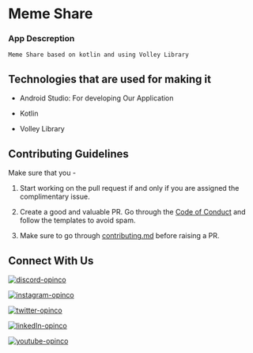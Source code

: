 # Meme Share

### App Descreption

`Meme Share based on kotlin and using Volley Library`



## Technologies that are used for making it

- Android Studio: For developing Our Application

- Kotlin

- Volley Library

## **Contributing Guidelines**

Make sure that you -

1. Start working on the pull request if and only if you are assigned the complimentary issue.

2. Create a good and valuable PR. Go through the [Code of Conduct](https://github.com/OpInCo-Community/HacktoberWeek/blob/main/CODE_OF_CONDUCT.md) and follow the templates to avoid spam.

3. Make sure to go through [contributing.md](https://github.com/OpInCo-Community/HacktoberWeek/blob/main/CONTRIBUTING.md) before raising a PR.

## **Connect With Us**

[![discord-opinco](https://img.shields.io/badge/-Discord-black?style=flat-square&logo=Discord)](https://discord.gg/uG3KwXkgfG)

[![instagram-opinco](https://img.shields.io/badge/-Instagram-black?style=flat-square&logo=Instagram)](https://www.instagram.com/opincocommunity/)

[![twitter-opinco](https://img.shields.io/badge/-Twitter-black?style=flat-square&logo=Twitter)](https://twitter.com/opincocommunity)

[![linkedIn-opinco](https://img.shields.io/badge/-LinkedIn-black?style=flat-square&logo=LinkedIn)](https://www.linkedin.com/company/opincocommunity/)

[![youtube-opinco](https://img.shields.io/badge/-YouTube-black?style=flat-square&logo=YouTube)](https://www.youtube.com/c/OpInCoCommunity)